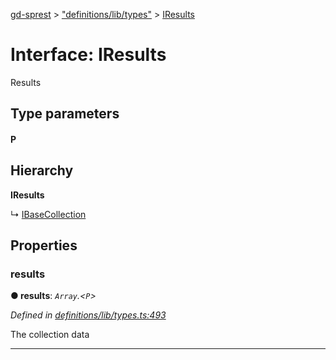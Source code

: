 [gd-sprest](../README.md) > ["definitions/lib/types"](../modules/_definitions_lib_types_.md) > [IResults](../interfaces/_definitions_lib_types_.iresults.md)



# Interface: IResults


Results

## Type parameters
#### P 
## Hierarchy

**IResults**

↳  [IBaseCollection](_definitions_lib_base_.ibasecollection.md)









## Properties
<a id="results"></a>

###  results

**●  results**:  *`Array`.<`P`>* 

*Defined in [definitions/lib/types.ts:493](https://github.com/gunjandatta/sprest/blob/3de79f1/src/definitions/lib/types.ts#L493)*



The collection data




___


